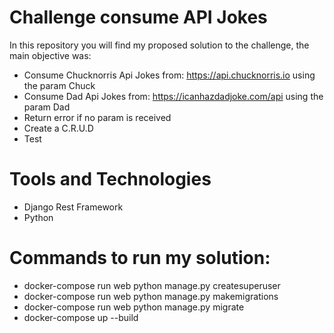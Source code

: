 # Challenge consume API Jokes

In this repository you will find my proposed solution to the challenge, the main objective was:

  - Consume Chucknorris Api Jokes from: https://api.chucknorris.io using the param Chuck
  - Consume Dad Api Jokes from: https://icanhazdadjoke.com/api using the param Dad
  - Return error if no param is received
  - Create a C.R.U.D
  - Test
  
# Tools and Technologies

  - Django Rest Framework
  - Python

# Commands to run my solution:

  - docker-compose run web python manage.py createsuperuser
  - docker-compose run web python manage.py makemigrations
  - docker-compose run web python manage.py migrate
  - docker-compose up --build
